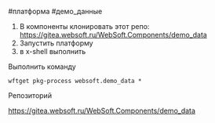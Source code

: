 #платформа #демо_данные 

1. В компоненты клонировать этот репо:
https://gitea.websoft.ru/WebSoft.Components/demo_data
2. Запустить платформу
3. в x-shell выполнить 

Выполнить команду
```
wftget pkg-process websoft.demo_data *
```

Репозиторий

https://gitea.websoft.ru/WebSoft.Components/demo_data